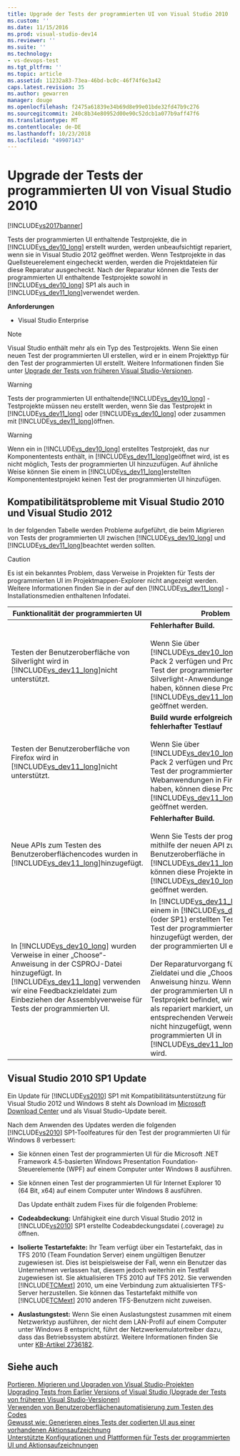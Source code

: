 ```yaml
---
title: Upgrade der Tests der programmierten UI von Visual Studio 2010 | Microsoft-Dokumentation
ms.custom: ''
ms.date: 11/15/2016
ms.prod: visual-studio-dev14
ms.reviewer: ''
ms.suite: ''
ms.technology:
- vs-devops-test
ms.tgt_pltfrm: ''
ms.topic: article
ms.assetid: 11232a83-73ea-46bd-bc0c-46f74f6e3a42
caps.latest.revision: 35
ms.author: gewarren
manager: douge
ms.openlocfilehash: f2475a61839e34b69d8e99e01bde32fd47b9c276
ms.sourcegitcommit: 240c8b34e80952d00e90c52dcb1a077b9aff47f6
ms.translationtype: MT
ms.contentlocale: de-DE
ms.lasthandoff: 10/23/2018
ms.locfileid: "49907143"
---
```

# <a name="upgrading-coded-ui-tests-from-visual-studio-2010"></a>Upgrade der Tests der programmierten UI von Visual Studio 2010
[!INCLUDE[vs2017banner](../includes/vs2017banner.md)]

Tests der programmierten UI enthaltende Testprojekte, die in [!INCLUDE[vs_dev10_long](../includes/vs-dev10-long-md.md)] erstellt wurden, werden unbeaufsichtigt repariert, wenn sie in Visual Studio 2012 geöffnet werden. Wenn Testprojekte in das Quellsteuerelement eingecheckt werden, werden die Projektdateien für diese Reparatur ausgecheckt. Nach der Reparatur können die Tests der programmierten UI enthaltende Testprojekte sowohl in [!INCLUDE[vs_dev10_long](../includes/vs-dev10-long-md.md)] SP1 als auch in [!INCLUDE[vs_dev11_long](../includes/vs-dev11-long-md.md)]verwendet werden.  
  
 **Anforderungen**  
  
-   Visual Studio Enterprise  
  
> [!NOTE]
>  Visual Studio enthält mehr als ein Typ des Testprojekts. Wenn Sie einen neuen Test der programmierten UI erstellen, wird er in einem Projekttyp für den Test der programmierten UI erstellt. Weitere Informationen finden Sie unter [Upgrade der Tests von früheren Visual Studio-Versionen](http://msdn.microsoft.com/en-us/e9c8b7f6-bd72-448e-8edb-d090dcc5cf52).  
  
> [!WARNING]
>  Tests der programmierten UI enthaltende[!INCLUDE[vs_dev10_long](../includes/vs-dev10-long-md.md)] -Testprojekte müssen neu erstellt werden, wenn Sie das Testprojekt in [!INCLUDE[vs_dev11_long](../includes/vs-dev11-long-md.md)] oder [!INCLUDE[vs_dev10_long](../includes/vs-dev10-long-md.md)] oder zusammen mit [!INCLUDE[vs_dev11_long](../includes/vs-dev11-long-md.md)]öffnen.  
  
> [!WARNING]
>  Wenn ein in [!INCLUDE[vs_dev10_long](../includes/vs-dev10-long-md.md)] erstelltes Testprojekt, das nur Komponententests enthält, in [!INCLUDE[vs_dev11_long](../includes/vs-dev11-long-md.md)]geöffnet wird, ist es nicht möglich, Tests der programmierten UI hinzuzufügen. Auf ähnliche Weise können Sie einem in [!INCLUDE[vs_dev11_long](../includes/vs-dev11-long-md.md)]erstellten Komponententestprojekt keinen Test der programmierten UI hinzufügen.  
  
## <a name="compatibility-issues-between-visual-studio-2010-and-visual-studio-2012"></a>Kompatibilitätsprobleme mit Visual Studio 2010 und Visual Studio 2012  
 In der folgenden Tabelle werden Probleme aufgeführt, die beim Migrieren von Tests der programmierten UI zwischen [!INCLUDE[vs_dev10_long](../includes/vs-dev10-long-md.md)] und [!INCLUDE[vs_dev11_long](../includes/vs-dev11-long-md.md)]beachtet werden sollten.  
  
> [!CAUTION]
>  Es ist ein bekanntes Problem, dass Verweise in Projekten für Tests der programmierten UI im Projektmappen-Explorer nicht angezeigt werden. Weitere Informationen finden Sie in der auf den [!INCLUDE[vs_dev11_long](../includes/vs-dev11-long-md.md)] -Installationsmedien enthaltenen Infodatei.  
  
|Funktionalität der programmierten UI|Problem|Lösung|  
|----------------------------|-----------|--------------|  
|Testen der Benutzeroberfläche von Silverlight wird in [!INCLUDE[vs_dev11_long](../includes/vs-dev11-long-md.md)]nicht unterstützt.|**Fehlerhafter Build.**<br /><br /> Wenn Sie über [!INCLUDE[vs_dev10_long](../includes/vs-dev10-long-md.md)] Feature Pack 2 verfügen und Projekte für den Test der programmierten UI für Silverlight-Anwendungen erstellt haben, können diese Projekte in [!INCLUDE[vs_dev11_long](../includes/vs-dev11-long-md.md)]nicht geöffnet werden.|Es wird empfohlen, dass Sie diese Projekte nur in [!INCLUDE[vs_dev10_long](../includes/vs-dev10-long-md.md)] Feature Pack 2 verwalten.|  
|Testen der Benutzeroberfläche von Firefox wird in [!INCLUDE[vs_dev11_long](../includes/vs-dev11-long-md.md)]nicht unterstützt.|**Build wurde erfolgreich erstellt, fehlerhafter Testlauf**<br /><br /> Wenn Sie über [!INCLUDE[vs_dev10_long](../includes/vs-dev10-long-md.md)] Feature Pack 2 verfügen und Projekte für den Test der programmierten UI für Webanwendungen in Firefox erstellt haben, können diese Projekte in [!INCLUDE[vs_dev11_long](../includes/vs-dev11-long-md.md)]nicht geöffnet werden.|Es wird empfohlen, dass Sie diese Projekte nur in [!INCLUDE[vs_dev10_long](../includes/vs-dev10-long-md.md)] Feature Pack 2 verwalten.|  
|Neue APIs zum Testen des Benutzeroberflächencodes wurden in [!INCLUDE[vs_dev11_long](../includes/vs-dev11-long-md.md)]hinzugefügt.|**Fehlerhafter Build.**<br /><br /> Wenn Sie Tests der programmierten UI mithilfe der neuen API zum Testen der Benutzeroberfläche in [!INCLUDE[vs_dev11_long](../includes/vs-dev11-long-md.md)]erstellen, können diese Projekte in [!INCLUDE[vs_dev10_long](../includes/vs-dev10-long-md.md)]nicht geöffnet werden.|Projekte mit der neuen API sollten nur in [!INCLUDE[vs_dev11_long](../includes/vs-dev11-long-md.md)] verwaltet werden.|  
|In [!INCLUDE[vs_dev10_long](../includes/vs-dev10-long-md.md)] wurden Verweise in einer „Choose“-Anweisung in der CSPROJ-Datei hinzugefügt. In [!INCLUDE[vs_dev11_long](../includes/vs-dev11-long-md.md)] verwenden wir eine Feedbackzieldatei zum Einbeziehen der Assemblyverweise für Tests der programmierten UI.|In [!INCLUDE[vs_dev11_long](../includes/vs-dev11-long-md.md)]kann einem in [!INCLUDE[vs_dev10_long](../includes/vs-dev10-long-md.md)] (oder SP1) erstellten Testprojekt kein Test der programmierten UI hinzugefügt werden, der keinen Test der programmierten UI enthielt.<br /><br /> Der Reparaturvorgang fügt die Zieldatei und die „Choose“-Anweisung hinzu. Wenn sich ein Test der programmierten UI nicht im Testprojekt befindet, wird das Projekt als repariert markiert, und die entsprechenden Verweise werden nicht hinzugefügt, wenn der Test der programmierten UI in [!INCLUDE[vs_dev11_long](../includes/vs-dev11-long-md.md)]hinzugefügt wird.|Sie müssen mithilfe von [!INCLUDE[vs_dev11_long](../includes/vs-dev11-long-md.md)] ein neues Testprojekt in derselben Projektmappe erstellen und Ihren neuen Test der programmierten UI darin hinzufügen. Alternativ können Sie Tests der programmierten UI in [!INCLUDE[vs_dev10_long](../includes/vs-dev10-long-md.md)] SP1 hinzufügen und dieses Projekt in [!INCLUDE[vs_dev11_long](../includes/vs-dev11-long-md.md)]öffnen.|  
  
##  <a name="UpgradingCodedUIFromVS2010_Update"></a> Visual Studio 2010 SP1 Update  
 Ein Update für [!INCLUDE[vs2010](../includes/vs2010-md.md)] SP1 mit Kompatibilitätsunterstützung für Visual Studio 2012 und Windows 8 steht als Download im [Microsoft Download Center](http://www.microsoft.com/download/details.aspx?id=34677) und als Visual Studio-Update bereit.  
  
 Nach dem Anwenden des Updates werden die folgenden [!INCLUDE[vs2010](../includes/vs2010-md.md)] SP1-Toolfeatures für den Test der programmierten UI für Windows 8 verbessert:  
  
- Sie können einen Test der programmierten UI für die Microsoft .NET Framework 4.5-basierten Windows Presentation Foundation-Steuerelemente (WPF) auf einem Computer unter Windows 8 ausführen.  
  
- Sie können einen Test der programmierten UI für Internet Explorer 10 (64 Bit, x64) auf einem Computer unter Windows 8 ausführen.  
  
  Das Update enthält zudem Fixes für die folgenden Probleme:  
  
- **Codeabdeckung:** Unfähigkeit eine durch Visual Studio 2012 in [!INCLUDE[vs2010](../includes/vs2010-md.md)] SP1 erstellte Codeabdeckungsdatei (.coverage) zu öffnen.  
  
- **Isolierte Testartefakte:** Ihr Team verfügt über ein Testartefakt, das in TFS 2010 (Team Foundation Server) einem ungültigen Benutzer zugewiesen ist. Dies ist beispielsweise der Fall, wenn ein Benutzer das Unternehmen verlassen hat, diesem jedoch weiterhin ein Testfall zugewiesen ist. Sie aktualisieren TFS 2010 auf TFS 2012. Sie verwenden [!INCLUDE[TCMext](../includes/tcmext-md.md)] 2010, um eine Verbindung zum aktualisierten TFS-Server herzustellen. Sie können das Testartefakt mithilfe von [!INCLUDE[TCMext](../includes/tcmext-md.md)] 2010 anderen TFS-Benutzern nicht zuweisen.  
  
- **Auslastungstest:** Wenn Sie einen Auslastungstest zusammen mit einem Netzwerktyp ausführen, der nicht dem LAN-Profil auf einem Computer unter Windows 8 entspricht, führt der Netzwerkemulatortreiber dazu, dass das Betriebssystem abstürzt. Weitere Informationen finden Sie unter [KB-Artikel 2736182](http://support.microsoft.com/kb/2736182).  
  
## <a name="see-also"></a>Siehe auch  
 [Portieren, Migrieren und Upgraden von Visual Studio-Projekten](../porting/porting-migrating-and-upgrading-visual-studio-projects.md)   
 [Upgrading Tests from Earlier Versions of Visual Studio (Upgrade der Tests von früheren Visual Studio-Versionen)](http://msdn.microsoft.com/en-us/e9c8b7f6-bd72-448e-8edb-d090dcc5cf52)   
 [Verwenden von Benutzeroberflächenautomatisierung zum Testen des Codes](../test/use-ui-automation-to-test-your-code.md)   
 [Gewusst wie: Generieren eines Tests der codierten UI aus einer vorhandenen Aktionsaufzeichnung](http://msdn.microsoft.com/library/56736963-9027-493b-b5c4-2d4e86d1d497)   
 [Unterstützte Konfigurationen und Plattformen für Tests der programmierten UI und Aktionsaufzeichnungen](../test/supported-configurations-and-platforms-for-coded-ui-tests-and-action-recordings.md)



